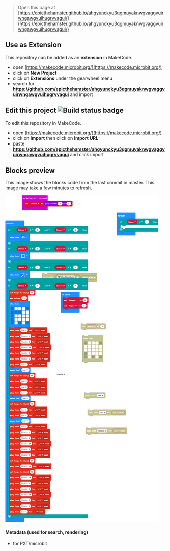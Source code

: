 
> Open this page at [https://epicthehamster.github.io/ahgyunckyu3qgmuyaknwgvaggvuirwngawgvuihugrvvagui/](https://epicthehamster.github.io/ahgyunckyu3qgmuyaknwgvaggvuirwngawgvuihugrvvagui/)

## Use as Extension

This repository can be added as an **extension** in MakeCode.

* open [https://makecode.microbit.org/](https://makecode.microbit.org/)
* click on **New Project**
* click on **Extensions** under the gearwheel menu
* search for **https://github.com/epicthehamster/ahgyunckyu3qgmuyaknwgvaggvuirwngawgvuihugrvvagui** and import

## Edit this project ![Build status badge](https://github.com/epicthehamster/ahgyunckyu3qgmuyaknwgvaggvuirwngawgvuihugrvvagui/workflows/MakeCode/badge.svg)

To edit this repository in MakeCode.

* open [https://makecode.microbit.org/](https://makecode.microbit.org/)
* click on **Import** then click on **Import URL**
* paste **https://github.com/epicthehamster/ahgyunckyu3qgmuyaknwgvaggvuirwngawgvuihugrvvagui** and click import

## Blocks preview

This image shows the blocks code from the last commit in master.
This image may take a few minutes to refresh.

![A rendered view of the blocks](https://github.com/epicthehamster/ahgyunckyu3qgmuyaknwgvaggvuirwngawgvuihugrvvagui/raw/master/.github/makecode/blocks.png)

#### Metadata (used for search, rendering)

* for PXT/microbit
<script src="https://makecode.com/gh-pages-embed.js"></script><script>makeCodeRender("{{ site.makecode.home_url }}", "{{ site.github.owner_name }}/{{ site.github.repository_name }}");</script>

